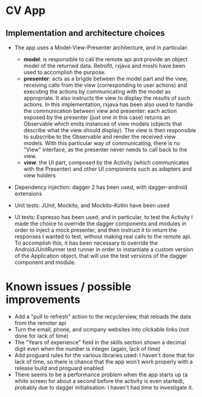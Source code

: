 CV App
======

Implementation and architecture choices
---------------------------------------

- The app uses a Model-View-Presenter architecture, and in particular:
  - **model**: is responsible to call the remote api and provide an
  object model of the returned data. Retrofit, rxjava and moshi have been used
  to accomplish the purpose.
  - **presenter**: acts as a brigde between the model part and the view, receiving
    calls from the view (corresponding to user actions) and executing the actions
    by communicating with the model as appropriate. It also instructs the view to
    display the results of such actions.
    In this implementation, rxjava has been also used to handle the communication between
    view and presenter: each action exposed by the presenter (just one in this case) returns
    an Observable which emits instances of view models (objects that describe what the view
    should display). The view is then responsible to subscribe to the Observable and
    render the received view models.
    With this particular way of communicating, there is no "View" interface, as the presenter
    never needs to call back to the view.
  - **view**: the UI part, composed by the Activity (which communicates with the Presenter)
    and other UI components such as adapters and view holders

- Dependency injection: dagger 2 has been used, with dagger-android extensions

- Unit tests: JUnit, Mockito, and Mockito-Kotlin have been used

- UI tests: Espresso has been used, and in particular, to test the Activity I made the choice
  to override the dagger components and modules in order to inject a mock presenter, and then
  instruct it to return the responses I wanted to test, without making real calls to the
  remote api. To accomplish this, it has been necessary to override the AndroidJUnitRunner test runner
  in order to instantiate a custom version of the Application object, that will use the test
  versions of the dagger component and module.

Known issues / possible improvements
====================================

- Add a "pull to refresh" action to the recyclerview, that reloads the data from the
remoter api
- Turn the email, phone, and ocmpany websites into clickable links (not done for lack of time)
- The "Years of experience" field in the skills section shown a decimal digit even when
the number is integer (again, lack of time)
- Add proguard rules for the various libraries used: I haven't done that for lack of time,
so there is chance that the app won't work properly with a release build and proguard enabled
- There seems to be a performance problem when the app starts up (a white screen for about a second
before the activity is even started), probably due to dagger
initialisation: I haven't had time to investigate it.